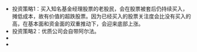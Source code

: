 - 投资策略1：买入知名基金经理股票的老股民，会在股票被套后仍持续买入，摊低成本，故有价值的超跌股票。因为已经买入的股票关注度会比没有买入的高，在基本面和资金面的双重推动下，会迎来底部上涨。
- 投资策略2：优质公司会自带阿尔法。
-
-